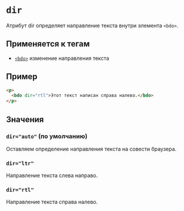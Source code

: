 # `dir`

Атрибут dir определяет направление текста внутри элемента `<bdo>`.

## Применяется к тегам

- [`<bdo>`](../Tags/bdo.md) изменение направления текста

## Пример

```html
<p>
  <bdo dir="rtl">Этот текст написан справа налево.</bdo>
</p>
```

## Значения

### `dir="auto"` (по умолчанию)

Оставляем определение направления текста на совести браузера.

### `dir="ltr"`

Направление текста слева направо.

### `dir="rtl"`

Направление текста справа налево.

